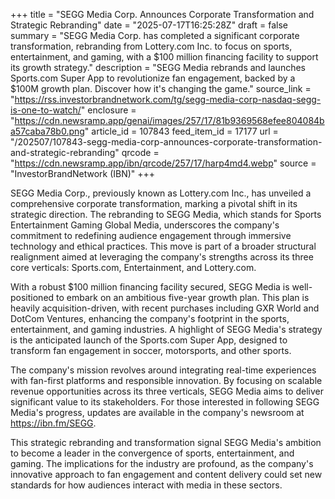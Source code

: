 +++
title = "SEGG Media Corp. Announces Corporate Transformation and Strategic Rebranding"
date = "2025-07-17T16:25:28Z"
draft = false
summary = "SEGG Media Corp. has completed a significant corporate transformation, rebranding from Lottery.com Inc. to focus on sports, entertainment, and gaming, with a $100 million financing facility to support its growth strategy."
description = "SEGG Media rebrands and launches Sports.com Super App to revolutionize fan engagement, backed by a $100M growth plan. Discover how it's changing the game."
source_link = "https://rss.investorbrandnetwork.com/tg/segg-media-corp-nasdaq-segg-is-one-to-watch/"
enclosure = "https://cdn.newsramp.app/genai/images/257/17/81b9369568efee804084ba57caba78b0.png"
article_id = 107843
feed_item_id = 17177
url = "/202507/107843-segg-media-corp-announces-corporate-transformation-and-strategic-rebranding"
qrcode = "https://cdn.newsramp.app/ibn/qrcode/257/17/harp4md4.webp"
source = "InvestorBrandNetwork (IBN)"
+++

<p>SEGG Media Corp., previously known as Lottery.com Inc., has unveiled a comprehensive corporate transformation, marking a pivotal shift in its strategic direction. The rebranding to SEGG Media, which stands for Sports Entertainment Gaming Global Media, underscores the company's commitment to redefining audience engagement through immersive technology and ethical practices. This move is part of a broader structural realignment aimed at leveraging the company's strengths across its three core verticals: Sports.com, Entertainment, and Lottery.com.</p><p>With a robust $100 million financing facility secured, SEGG Media is well-positioned to embark on an ambitious five-year growth plan. This plan is heavily acquisition-driven, with recent purchases including GXR World and DotCom Ventures, enhancing the company's footprint in the sports, entertainment, and gaming industries. A highlight of SEGG Media's strategy is the anticipated launch of the Sports.com Super App, designed to transform fan engagement in soccer, motorsports, and other sports.</p><p>The company's mission revolves around integrating real-time experiences with fan-first platforms and responsible innovation. By focusing on scalable revenue opportunities across its three verticals, SEGG Media aims to deliver significant value to its stakeholders. For those interested in following SEGG Media's progress, updates are available in the company's newsroom at <a href='https://ibn.fm/SEGG' rel='nofollow' target='_blank'>https://ibn.fm/SEGG</a>.</p><p>This strategic rebranding and transformation signal SEGG Media's ambition to become a leader in the convergence of sports, entertainment, and gaming. The implications for the industry are profound, as the company's innovative approach to fan engagement and content delivery could set new standards for how audiences interact with media in these sectors.</p>